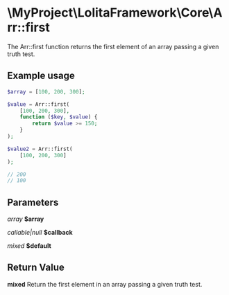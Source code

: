 \MyProject\LolitaFramework\Core\Arr::first
===

The Arr::first function returns the first element of an array passing a given truth test.

Example usage
---
```php
$array = [100, 200, 300];

$value = Arr::first(
    [100, 200, 300],
    function ($key, $value) {
        return $value >= 150;
    }
);

$value2 = Arr::first(
    [100, 200, 300]
);

// 200
// 100
```

Parameters
---
_array_ __$array__

_callable|null_ __$callback__

_mixed_ __$default__

Return Value
---
__mixed__ Return the first element in an array passing a given truth test.

